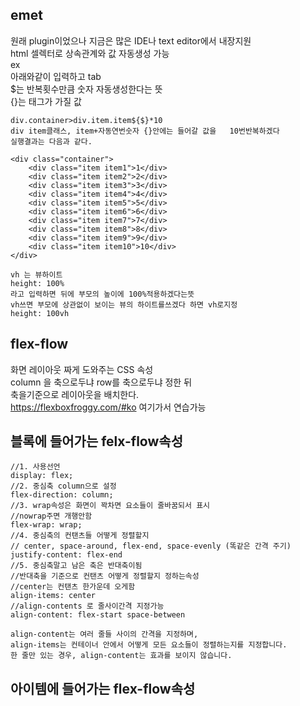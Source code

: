 ## emet

원래 plugin이었으나 지금은 많은 IDE나 text editor에서 내장지원  
html 셀렉터로 상속관계와 값 자동생성 가능  
ex  
아래와같이 입력하고 tab  
$는 반복횟수만큼 숫자 자동생성한다는 뜻  
{}는 태그가 가질 값

    div.container>div.item.item${$}*10
    div item클래스, item+자동연번숫자 {}안에는 들어갈 값을   10번반복하겠다
    실행결과는 다음과 같다.

    <div class="container">
        <div class="item item1">1</div>
        <div class="item item2">2</div>
        <div class="item item3">3</div>
        <div class="item item4">4</div>
        <div class="item item5">5</div>
        <div class="item item6">6</div>
        <div class="item item7">7</div>
        <div class="item item8">8</div>
        <div class="item item9">9</div>
        <div class="item item10">10</div>
    </div>

    vh 는 뷰하이트
    height: 100%
    라고 입력하면 뒤에 부모의 높이에 100%적용하겠다는뜻
    vh쓰면 부모에 상관없이 보이는 뷰의 하이트를쓰겠다 하면 vh로지정
    height: 100vh

## flex-flow

화면 레이아웃 짜게 도와주는 CSS 속성  
column 을 축으로두냐 row를 축으로두냐 정한 뒤  
축을기준으로 레이아웃을 배치한다.  
https://flexboxfroggy.com/#ko 여기가서 연습가능

## 블록에 들어가는 felx-flow속성

    //1. 사용선언
    display: flex;
    //2. 중심축 column으로 설정
    flex-direction: column;
    //3. wrap속성은 화면이 꽉차면 요소들이 줄바꿈되서 표시
    //nowrap주면 개행안함
    flex-wrap: wrap;
    //4. 중심축의 컨탠츠들 어떻게 정렬할지
    // center, space-around, flex-end, space-evenly (똑같은 간격 주기)
    justify-content: flex-end
    //5. 중심축말고 남은 축은 반대축이됨
    //반대축을 기준으로 컨탠츠 어떻게 정렬할지 정하는속성
    //center는 컨탠츠 한가운데 오게함
    align-items: center
    //align-contents 로 줄사이간격 지정가능
    align-content: flex-start space-between

    align-content는 여러 줄들 사이의 간격을 지정하며,
    align-items는 컨테이너 안에서 어떻게 모든 요소들이 정렬하는지를 지정합니다.
    한 줄만 있는 경우, align-content는 효과를 보이지 않습니다.

## 아이템에 들어가는 flex-flow속성
